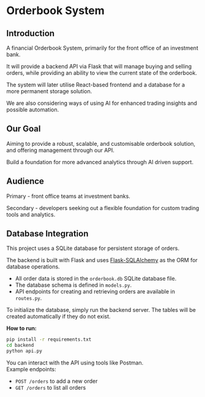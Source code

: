 # Orderbook System

## Introduction

A financial Orderbook System, primarily for the front office of an investment bank.

It will provide a backend API via Flask that will manage buying and selling orders, while providing an ability to view the current state of the orderbook.

The system will later utilise React-based frontend and a database for a more permanent storage solution.

We are also considering ways of using AI for enhanced trading insights and possible automation.

## Our Goal

Aiming to provide a robust, scalable, and customisable orderbook solution, and offering management through our API.

Build a foundation for more advanced analytics through AI driven support.

## Audience

Primary - front office teams at investment banks.

Secondary - developers seeking out a flexible foundation for custom trading tools and analytics.



## Database Integration

This project uses a SQLite database for persistent storage of orders.

The backend is built with Flask and uses [Flask-SQLAlchemy](https://flask-sqlalchemy.palletsprojects.com/) as the ORM for database operations.

- All order data is stored in the `orderbook.db` SQLite database file.
- The database schema is defined in `models.py`.
- API endpoints for creating and retrieving orders are available in `routes.py`.

To initialize the database, simply run the backend server. The tables will be created automatically if they do not exist.


**How to run:**
```sh
pip install -r requirements.txt
cd backend
python api.py
```

You can interact with the API using tools like Postman.  
Example endpoints:
- `POST /orders` to add a new order
- `GET /orders` to list all orders